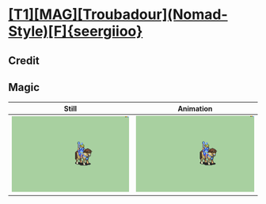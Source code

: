 # [\[T1\]\[MAG\]\[Troubadour\]\(Nomad-Style\)\[F\]{seergiioo}](../)

## Credit


	
## Magic

| Still | Animation |
| :---: | :-------: |
| ![Magic still](./Magic_000.png) | ![Magic animation](./Magic.gif) |
